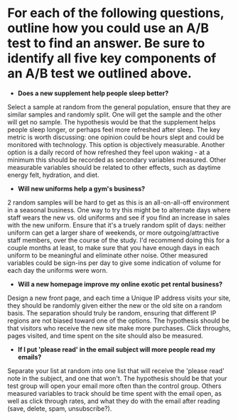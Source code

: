 # For each of the following questions, outline how you could use an A/B test to find an answer. Be sure to identify all five key components of an A/B test we outlined above.

* **Does a new supplement help people sleep better?**  

Select a sample at random from the general population, ensure that they are similar samples and randomly split. One will get the sample and the other will get no sample. The hypothesis would be that the supplement helps people sleep longer, or perhaps feel more refreshed after sleep. The key metric is worth discussing: one opinion could be hours slept and could be monitored with technology. This option is objectively measurable. Another option is a daily record of how refreshed they feel upon waking - at a minimum this should be recorded as secondary variables measured. Other measurable variables should be related to other effects, such as daytime energy felt, hydration, and diet.

* **Will new uniforms help a gym's business?**  

2 random samples will be hard to get as this is an all-on-all-off environment in a seasonal business. One way to try this might be to alternate days where staff wears the new vs. old uniforms and see if you find an increase in sales with the new uniform. Ensure that it's a truely random split of days: neither uniform can get a larger share of weekends, or more outgoing/attractive staff members, over the course of the study. I'd recommend doing this for a couple months at least, to make sure that you have enough days in each uniform to be meaningful and eliminate other noise. Other measured variables could be sign-ins per day to give some indication of volume for each day the uniforms were worn.

* **Will a new homepage improve my online exotic pet rental business?**   

Design a new front page, and each time a Unique IP address visits your site, they should be randomly given either the new or the old site on a random basis. The separation should truly be random, ensuring that different IP regions are not biased toward one of the options. The hypothesis should be that visitors who receive the new site make more purchases. Click throughs, pages visited, and time spent on the site should also be measured. 

* **If I put 'please read' in the email subject will more people read my emails?**  

Separate your list at random into one list that will receive the 'please read' note in the subject, and one that won't. The hypothesis should be that your test group will open your email more often than the control group. Others measured variables to track should be time spent with the email open, as well as click through rates, and what they do with the email after reading (save, delete, spam, unsubscribe?).
